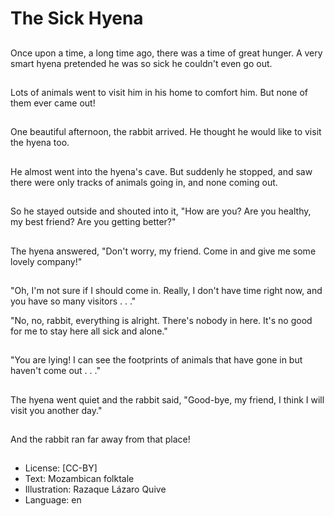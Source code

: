 # The Sick Hyena

##
Once upon a time, a long time
ago, there was a time of great
hunger. A very smart hyena
pretended he was so sick he
couldn't even go out.

##
Lots of animals went to visit him
in his home to comfort him. But
none of them ever came out!

##
One beautiful afternoon, the
rabbit arrived. He thought he
would like to visit the hyena
too.

##
He almost went into the
hyena's cave. But suddenly he
stopped, and saw there were
only tracks of animals going in,
and none coming out.

##
So he stayed outside and
shouted into it, "How are you?
Are you healthy, my best
friend? Are you getting better?"

##
The hyena answered, "Don't
worry, my friend. Come in and
give me some lovely company!"

##
"Oh, I'm not sure if I should come in. Really, I don't have
time right now,
and you have so many visitors . . ."

"No, no, rabbit, everything is alright. There's nobody in
here. It's no good
for me to stay here all sick and alone."

##
"You are lying! I can see the
footprints of animals that have
gone in but haven't come out . .
."

##
The hyena went quiet and the
rabbit said, "Good-bye, my
friend, I think I will visit you
another day."

##
And the rabbit ran far away
from that place!

##
* License: [CC-BY]
* Text: Mozambican folktale
* Illustration: Razaque Lázaro Quive
* Language: en
